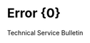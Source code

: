 ---
layout: minimal
title: 'Error {0}'
background_image: /assets/img/ps5motherboard.jpg
highlighted_areas: "1,2,4,3,5,6,7,8" # Pass any combination of area numbers separated by 
includeImageHighlights: true
siteTitle: "hello"

subtitle: Technical Service Bulletin
permalink: /tsb/sony/playstation5/Testing/
css: /assets/css/highlight_page.css
js: /assets/js/consoleservicetool.js
---